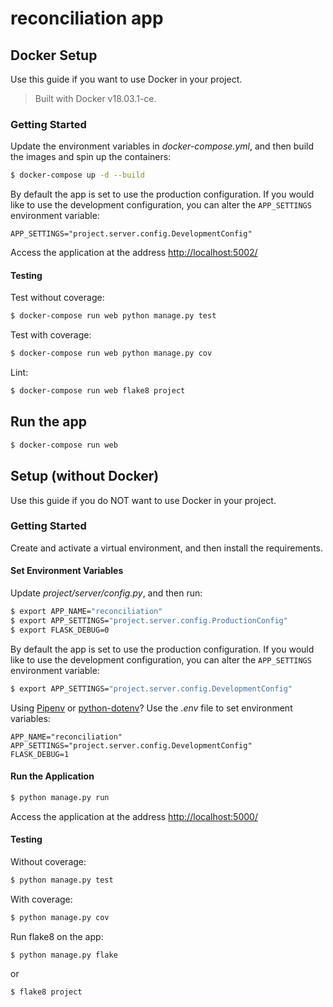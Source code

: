 # reconciliation app

## Docker Setup

Use this guide if you want to use Docker in your project.

> Built with Docker v18.03.1-ce.

### Getting Started

Update the environment variables in *docker-compose.yml*, and then build the images and spin up the containers:

```sh
$ docker-compose up -d --build
```

By default the app is set to use the production configuration. If you would like to use the development configuration, you can alter the `APP_SETTINGS` environment variable:

```
APP_SETTINGS="project.server.config.DevelopmentConfig"
```

Access the application at the address [http://localhost:5002/](http://localhost:5002/)

#### Testing

Test without coverage:

```sh
$ docker-compose run web python manage.py test
```

Test with coverage:

```sh
$ docker-compose run web python manage.py cov
```

Lint:

```sh
$ docker-compose run web flake8 project
```

## Run the app

```sh
$ docker-compose run web
```


## Setup (without Docker)

Use this guide if you do NOT want to use Docker in your project.

### Getting Started

Create and activate a virtual environment, and then install the requirements.

#### Set Environment Variables

Update *project/server/config.py*, and then run:

```sh
$ export APP_NAME="reconciliation"
$ export APP_SETTINGS="project.server.config.ProductionConfig"
$ export FLASK_DEBUG=0
```
By default the app is set to use the production configuration. If you would like to use the development configuration, you can alter the `APP_SETTINGS` environment variable:

```sh
$ export APP_SETTINGS="project.server.config.DevelopmentConfig"
```

Using [Pipenv](https://docs.pipenv.org/) or [python-dotenv](https://github.com/theskumar/python-dotenv)? Use the *.env* file to set environment variables:

```
APP_NAME="reconciliation"
APP_SETTINGS="project.server.config.DevelopmentConfig"
FLASK_DEBUG=1
```

#### Run the Application


```sh
$ python manage.py run
```

Access the application at the address [http://localhost:5000/](http://localhost:5000/)

#### Testing

Without coverage:

```sh
$ python manage.py test
```

With coverage:

```sh
$ python manage.py cov
```

Run flake8 on the app:

```sh
$ python manage.py flake
```

or

```sh
$ flake8 project
```

